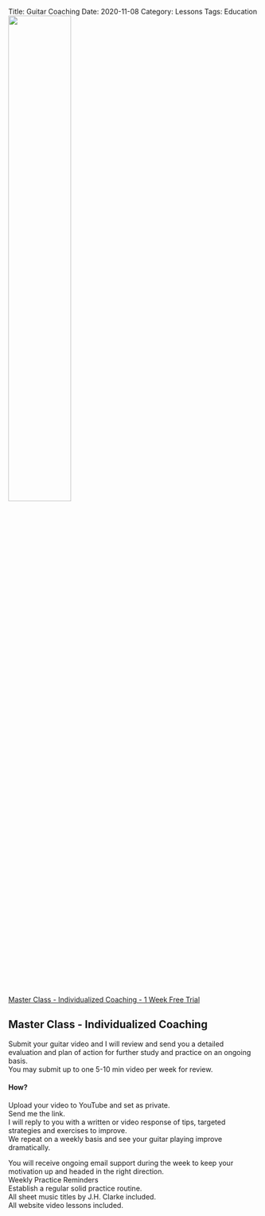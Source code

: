 Title: Guitar Coaching
Date: 2020-11-08
Category: Lessons
Tags: Education
<br>
<img  width="50%" src="https://public-files.gumroad.com/variants/1w5v92swhf91lzz3w9m5lf6ce6an/d851e2f275e138d129c769a3bd4456018c5c08ce0a751542fd37c3963fd790da">  
<br>
<a href="https://gumroad.com/l/kxgxy"> Master Class - Individualized Coaching - 1 Week Free Trial</a>

## Master Class - Individualized Coaching

Submit your guitar video and I will review and send you a detailed evaluation and plan of action for further study and practice on an ongoing basis.  
You may submit up to one 5-10 min video per week for review.  
#### How?  
Upload your video to YouTube and set as private.  
Send me the link.  
I will reply to you with a written or video response of tips, targeted strategies and exercises to improve.  
We repeat on a weekly basis and see your guitar playing improve dramatically.  

You will receive ongoing email support during the week to keep your motivation up and headed in the right direction.  
Weekly Practice Reminders  
Establish a regular solid practice routine.  
All sheet music titles by J.H. Clarke included.  
All website video lessons included.  


